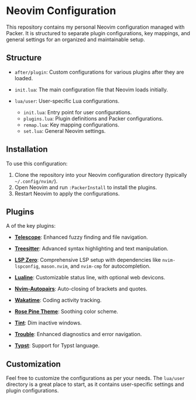 # Neovim Configuration

This repository contains my personal Neovim configuration managed with Packer. 
It is structured to separate plugin configurations, key mappings, and general 
settings for an organized and maintainable setup.

## Structure

- `after/plugin`: Custom configurations for various plugins after they are loaded.

- `init.lua`: The main configuration file that Neovim loads initially.

- `lua/user`: User-specific Lua configurations.
    - `init.lua`: Entry point for user configurations.
    - `plugins.lua`: Plugin definitions and Packer configurations.
    - `remap.lua`: Key mapping configurations.
    - `set.lua`: General Neovim settings.


## Installation

To use this configuration:

1. Clone the repository into your Neovim configuration directory (typically `~/.config/nvim/`).
2. Open Neovim and run `:PackerInstall` to install the plugins.
3. Restart Neovim to apply the configurations.

## Plugins

A of the key plugins:

- **[Telescope](https://github.com/nvim-telescope/telescope.nvim)**: Enhanced 
fuzzy finding and file navigation.

- **[Treesitter](https://github.com/nvim-treesitter/nvim-treesitter)**: 
Advanced syntax highlighting and text manipulation.

- **[LSP Zero](https://github.com/VonHeikemen/lsp-zero.nvim)**: Comprehensive 
LSP setup with dependencies like `nvim-lspconfig`, `mason.nvim`, and `nvim-cmp`
for autocompletion.

- **[Lualine](https://github.com/nvim-lualine/lualine.nvim)**: Customizable 
status line, with optional web devicons.

- **[Nvim-Autopairs](https://github.com/windwp/nvim-autopairs)**: Auto-closing 
of brackets and quotes.
- **[Wakatime](https://github.com/wakatime/vim-wakatime)**: Coding activity 
tracking.

- **[Rose Pine Theme](https://github.com/rose-pine/neovim)**: Soothing color 
scheme.

- **[Tint](https://github.com/levouh/tint.nvim)**: Dim inactive 
windows.

- **[Trouble](https://github.com/folke/trouble.nvim)**: Enhanced diagnostics 
and error navigation.

- **[Typst](https://github.com/kaarmu/typst.vim)**: Support for Typst language.


## Customization

Feel free to customize the configurations as per your needs. The `lua/user` 
directory is a great place to start, as it contains user-specific settings and 
plugin configurations.


